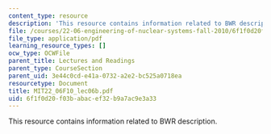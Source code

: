 ```yaml
---
content_type: resource
description: 'This resource contains information related to BWR description. '
file: /courses/22-06-engineering-of-nuclear-systems-fall-2010/6f1f0d20f03babacef32b9a7ac9e3a33_MIT22_06F10_lec06b.pdf
file_type: application/pdf
learning_resource_types: []
ocw_type: OCWFile
parent_title: Lectures and Readings
parent_type: CourseSection
parent_uid: 3e44c0cd-e41a-0732-a2e2-bc525a0718ea
resourcetype: Document
title: MIT22_06F10_lec06b.pdf
uid: 6f1f0d20-f03b-abac-ef32-b9a7ac9e3a33
---
```

This resource contains information related to BWR description. 

